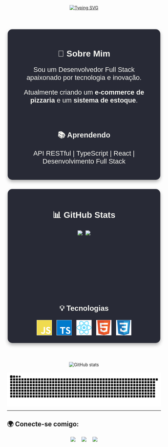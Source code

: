 <div align="center">
  <a href="https://git.io/typing-svg">
    <img 
      src="https://readme-typing-svg.demolab.com?font=Fira+Code&size=45&duration=2500&pause=1000&center=true&vCenter=true&width=1000&lines=Ol%C3%A1%2C+eu+sou+Kau%C3%A3;Desenvolvedor+Full+Stack&color=FFFFFF" 
      alt="Typing SVG" 
    />
  </a>
</div>


<br><br>

<div align="center" style="display: flex; justify-content: center; gap: 30px; flex-wrap: wrap; font-size: 22px; font-family: Arial, sans-serif;">

  <div style="flex: 1; min-width: 320px; max-width: 450px; text-align: center; background: #282a36; padding: 25px; border-radius: 15px; box-shadow: 0 6px 12px rgba(0, 0, 0, 0.3);">
    <h2 style="color: #f8f8f2; font-size: 28px;">🚀 Sobre Mim</h2>
    <p style="color: #f8f8f2;">Sou um Desenvolvedor Full Stack apaixonado por tecnologia e inovação.</p>
    <p style="color: #f8f8f2;">Atualmente criando um <strong>e-commerce de pizzaria</strong> e um <strong>sistema de estoque</strong>.</p>
    <br>
    <h3 style="color: #f8f8f2; font-size: 24px;">📚 Aprendendo</h3>
    <p style="color: #f8f8f2;">API RESTful | TypeScript | React | Desenvolvimento Full Stack</p>
  </div>

  <div style="flex: 1; min-width: 320px; max-width: 450px; text-align: center; background: #282a36; padding: 25px; border-radius: 15px; box-shadow: 0 6px 12px rgba(0, 0, 0, 0.3);">
    <h2 style="color: #f8f8f2; font-size: 28px;">📊 GitHub Stats</h2>
    <div style="display: flex; justify-content: center; gap: 10px; flex-wrap: wrap;">
      <img height="180em" src="https://github-readme-stats.vercel.app/api?username=kauapietro&show_icons=true&theme=dark">
      <img height="180em" src="https://github-readme-stats.vercel.app/api/top-langs/?username=kauapietro&layout=compact&theme=dark&hide=python,java&langs_count=8">
    </div>
    <br>
    <h3 style="color: #f8f8f2; font-size: 24px;">💡 Tecnologias</h3>
    <div style="display: flex; justify-content: center; gap: 15px; flex-wrap: wrap;">
      <img height="50" src="https://raw.githubusercontent.com/devicons/devicon/master/icons/javascript/javascript-plain.svg">
      <img height="50" src="https://raw.githubusercontent.com/devicons/devicon/master/icons/typescript/typescript-plain.svg">
      <img height="50" src="https://raw.githubusercontent.com/devicons/devicon/master/icons/react/react-original.svg">
      <img height="50" src="https://raw.githubusercontent.com/devicons/devicon/master/icons/html5/html5-original.svg">
      <img height="50" src="https://raw.githubusercontent.com/devicons/devicon/master/icons/css3/css3-original.svg">
    </div>
  </div>
</div>

<br><br>

<div align="center">
  <img src="https://github-readme-stats-git-masterrstaa-rickstaa.vercel.app/api?username=kauapietro031nl&hide_title=true&show_icons=true&include_all_commits=false&count_private=true&line_height=30&hide=issues&bg_color=000&title_color=FF00F6&text_color=FFF&border_radius=6&border_color=36123c&icon_color=FF00F6&theme=jolly" alt="GitHub stats">
</div>

<br>

<picture align="center">
  <source media="(prefers-color-scheme: dark)" srcset="https://raw.githubusercontent.com/Kauapietro031nl/Kauapietro031nl/output/github-contribution-grid-snake-dark.svg">
  <source media="(prefers-color-scheme: light)" srcset="https://raw.githubusercontent.com/Kauapietro031nl/Kauapietro031nl/output/github-contribution-grid-snake.svg">
  <img align="center" alt="github contribution grid snake animation" src="https://raw.githubusercontent.com/Kauapietro031nl/Kauapietro031nl/output/github-contribution-grid-snake.svg">
</picture>

---

## 🌍 Conecte-se comigo:

<div align="center" style="display: flex; justify-content: center; gap: 20px; font-size: 20px;">
  <a href="https://www.instagram.com/kauapietro031" target="_blank">
    <img src="https://img.shields.io/badge/-Instagram-%23E4405F?style=for-the-badge&logo=instagram&logoColor=white">
  </a>
  <a href="mailto:kauapietro2608@gmail.com">
    <img src="https://img.shields.io/badge/-Gmail-%23333?style=for-the-badge&logo=gmail&logoColor=white">
  </a>
  <a href="https://www.linkedin.com/in/kauapietro" target="_blank">
    <img src="https://img.shields.io/badge/-LinkedIn-%230077B5?style=for-the-badge&logo=linkedin&logoColor=white">
  </a>
</div>
